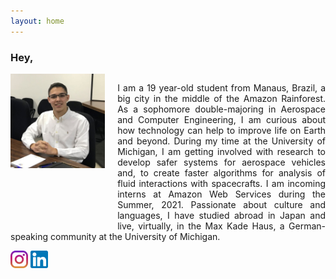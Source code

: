 ```yaml
---
layout: home
---
```


 <h3>Hey, 
 </h3>

<div style="float:left;">
  <img style="padding: 0px 20px 100px 0px;" src="./pictures/Jose_Luiz.jpg" alt="drawing" width="30%" align="left" />
  <div>
  <p align="justify"> I am a 19 year-old student from Manaus, Brazil, a big city in the middle of the Amazon Rainforest. As a sophomore double-majoring in Aerospace and Computer Engineering, I am curious about how technology can help to improve life on Earth and beyond.  During my time at the University of Michigan, I am getting involved with research to develop safer systems for aerospace vehicles and, to create faster algorithms for analysis of fluid interactions with spacecrafts. I am incoming interns at Amazon Web Services during the Summer, 2021. Passionate about culture and languages, I have studied abroad in Japan and live, virtually, in the Max Kade Haus, a German-speaking community at the University of Michigan.
  </p>
  </div>
</div>

[![Drone](./pictures/insta.jpg)](https://www.instagram.com/joseluiz_vargas/) [![Drone](./pictures/linkedin.jpg)](https://www.linkedin.com/in/joselvdm/)


